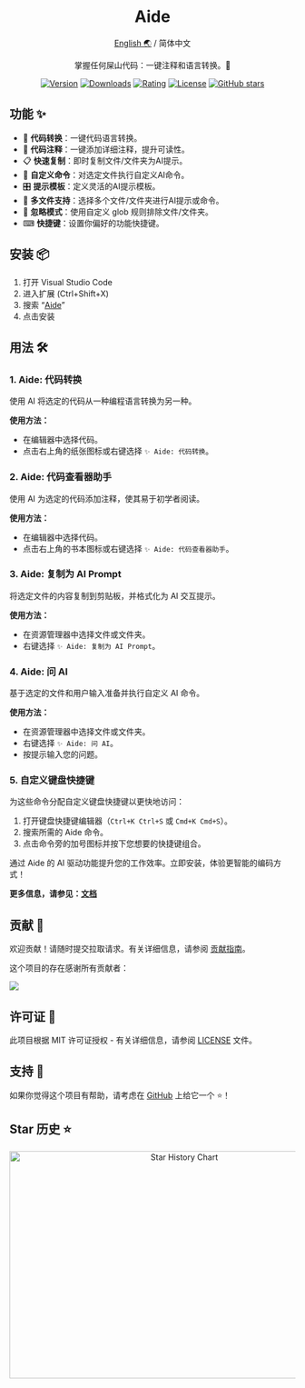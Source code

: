<div align="center">

<h1 align="center">Aide</h1>

[English 🌏](https://github.com/nicepkg/aide/tree/master/README.md) / 简体中文

掌握任何屎山代码：一键注释和语言转换。💪

[![Version](https://img.shields.io/visual-studio-marketplace/v/nicepkg.aide-pro)](https://marketplace.visualstudio.com/items?itemName=nicepkg.aide-pro)
[![Downloads](https://img.shields.io/visual-studio-marketplace/d/nicepkg.aide-pro)](https://marketplace.visualstudio.com/items?itemName=nicepkg.aide-pro)
[![Rating](https://img.shields.io/visual-studio-marketplace/r/nicepkg.aide-pro)](https://marketplace.visualstudio.com/items?itemName=nicepkg.aide-pro)
[![License](https://img.shields.io/github/license/nicepkg/aide)](https://github.com/nicepkg/aide/blob/master/LICENSE)
[![GitHub stars](https://img.shields.io/github/stars/nicepkg/aide)](https://github.com/nicepkg/aide)

</div>

## 功能 ✨

- 🔄 **代码转换**：一键代码语言转换。
- 📖 **代码注释**：一键添加详细注释，提升可读性。
- 📋 **快速复制**：即时复制文件/文件夹为AI提示。
- 💬 **自定义命令**：对选定文件执行自定义AI命令。
- 🎛 **提示模板**：定义灵活的AI提示模板。
- 📁 **多文件支持**：选择多个文件/文件夹进行AI提示或命令。
- 🚫 **忽略模式**：使用自定义 glob 规则排除文件/文件夹。
- ⌨ **快捷键**：设置你偏好的功能快捷键。

## 安装 📦

1. 打开 Visual Studio Code
2. 进入扩展 (Ctrl+Shift+X)
3. 搜索 “[Aide](https://marketplace.visualstudio.com/items?itemName=nicepkg.aide-pro)”
4. 点击安装

## 用法 🛠

### 1. Aide: 代码转换

使用 AI 将选定的代码从一种编程语言转换为另一种。

**使用方法：**

- 在编辑器中选择代码。
- 点击右上角的纸张图标或右键选择 `✨ Aide: 代码转换`。

### 2. Aide: 代码查看器助手

使用 AI 为选定的代码添加注释，使其易于初学者阅读。

**使用方法：**

- 在编辑器中选择代码。
- 点击右上角的书本图标或右键选择 `✨ Aide: 代码查看器助手`。

### 3. Aide: 复制为 AI Prompt

将选定文件的内容复制到剪贴板，并格式化为 AI 交互提示。

**使用方法：**

- 在资源管理器中选择文件或文件夹。
- 右键选择 `✨ Aide: 复制为 AI Prompt`。

### 4. Aide: 问 AI

基于选定的文件和用户输入准备并执行自定义 AI 命令。

**使用方法：**

- 在资源管理器中选择文件或文件夹。
- 右键选择 `✨ Aide: 问 AI`。
- 按提示输入您的问题。

### 5. 自定义键盘快捷键

为这些命令分配自定义键盘快捷键以更快地访问：

1. 打开键盘快捷键编辑器（`Ctrl+K Ctrl+S` 或 `Cmd+K Cmd+S`）。
2. 搜索所需的 Aide 命令。
3. 点击命令旁的加号图标并按下您想要的快捷键组合。

通过 Aide 的 AI 驱动功能提升您的工作效率。立即安装，体验更智能的编码方式！

**更多信息，请参见：[文档](https://github.com/nicepkg/aide/tree/master/docs/configuration/README_CN.md)**

## 贡献 🤝

欢迎贡献！请随时提交拉取请求。有关详细信息，请参阅 [贡献指南](CONTRIBUTING.md)。

这个项目的存在感谢所有贡献者：

<a href="https://github.com/nicepkg/aide/graphs/contributors">
  <img src="https://contrib.rocks/image?repo=nicepkg/aide" />
</a>

## 许可证 📄

此项目根据 MIT 许可证授权 - 有关详细信息，请参阅 [LICENSE](LICENSE) 文件。

## 支持 💖

如果你觉得这个项目有帮助，请考虑在 [GitHub](https://github.com/nicepkg/aide) 上给它一个 ⭐️！

## Star 历史 ⭐

<div align="center">

<img src="https://api.star-history.com/svg?repos=nicepkg/aide&type=Date" width="600" height="400" alt="Star History Chart" valign="middle">

</div>
